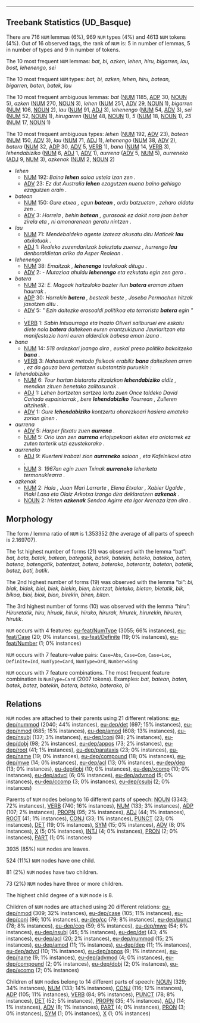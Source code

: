 

--------------------------------------------------------------------------------

## Treebank Statistics (UD_Basque)

There are 716 `NUM` lemmas (6%), 969 `NUM` types (4%) and 4613 `NUM` tokens (4%).
Out of 16 observed tags, the rank of `NUM` is: 5 in number of lemmas, 5 in number of types and 9 in number of tokens.

The 10 most frequent `NUM` lemmas: <em>bat, bi, azken, lehen, hiru, bigarren, lau, bost, lehenengo, sei</em>

The 10 most frequent `NUM` types:  <em>bat, bi, azken, lehen, hiru, batean, bigarren, baten, batek, lau</em>

The 10 most frequent ambiguous lemmas: <em>bat</em> ([NUM]() 1185, [ADP]() 30, [NOUN]() 5), <em>azken</em> ([NUM]() 270, [NOUN]() 3), <em>lehen</em> ([NUM]() 251, [ADV]() 29, [NOUN]() 1), <em>bigarren</em> ([NUM]() 106, [NOUN]() 2), <em>lau</em> ([NUM]() 91, [ADJ]() 3), <em>lehenengo</em> ([NUM]() 54, [ADV]() 3), <em>sei</em> ([NUM]() 52, [NOUN]() 1), <em>hirugarren</em> ([NUM]() 48, [NOUN]() 1), <em>5</em> ([NUM]() 18, [NOUN]() 1), <em>25</em> ([NUM]() 17, [NOUN]() 1)

The 10 most frequent ambiguous types:  <em>lehen</em> ([NUM]() 192, [ADV]() 23), <em>batean</em> ([NUM]() 150, [ADV]() 3), <em>lau</em> ([NUM]() 71, [ADJ]() 1), <em>lehenengo</em> ([NUM]() 38, [ADV]() 2), <em>batera</em> ([NUM]() 32, [ADP]() 30, [ADV]() 5, [VERB]() 1), <em>bana</em> ([NUM]() 14, [VERB]() 3), <em>lehendabiziko</em> ([NUM]() 6, [ADJ]() 1, [ADV]() 1), <em>aurrena</em> ([ADV]() 5, [NUM]() 5), <em>aurreneko</em> ([ADJ]() 9, [NUM]() 3), <em>azkenak</em> ([NUM]() 2, [NOUN]() 2)


* <em>lehen</em>
  * [NUM]() 192: <em>Baina <b>lehen</b> saioa ustela izan zen .</em>
  * [ADV]() 23: <em>Ez dut Australia <b>lehen</b> ezagutzen nuena baino gehiago ezagutzen orain .</em>
* <em>batean</em>
  * [NUM]() 150: <em>Gure etxea , egun <b>batean</b> , ordu batzuetan , zeharo aldatu zen .</em>
  * [ADV]() 3: <em>Horrela , behin <b>batean</b> , gurasoak ez dakit nora joan behar zirela eta , ni amonarenean geratu nintzen .</em>
* <em>lau</em>
  * [NUM]() 71: <em>Mendebaldeko agente izateaz akusatu ditu Maticek <b>lau</b> atxilotuak .</em>
  * [ADJ]() 1: <em>Realeko zuzendaritzak baieztatu zuenez , hurrengo <b>lau</b> denboraldietan ariko da Asper Realean .</em>
* <em>lehenengo</em>
  * [NUM]() 38: <em>Emaitzak , <b>lehenengo</b> taulakoak ditugu .</em>
  * [ADV]() 2: <em>- Mutazioa ahuldu <b>lehenengo</b> eta ezkutatu egin zen gero .</em>
* <em>batera</em>
  * [NUM]() 32: <em>E. Magoak haitzuloko bazter ilun <b>batera</b> eraman zituen haurrak .</em>
  * [ADP]() 30: <em>Horrekin <b>batera</b> , besteak beste , Joseba Permachen hitzak jasotzen ditu .</em>
  * [ADV]() 5: <em>" Ezin daitezke erasoaldi politikoa eta terrorista <b>batera</b> egin " .</em>
  * [VERB]() 1: <em>Sabin Intxaurraga eta Inazio Oliveri sailburuei ere eskatu diete nola <b>batera</b> daitekeen euren erantzukizuna Jaurlaritzan eta manifestazio horri euren alderdiak babesa eman izana .</em>
* <em>bana</em>
  * [NUM]() 14: <em>518 ordezkari joango dira , euskal preso politiko bakoitzeko <b>bana</b> .</em>
  * [VERB]() 3: <em>Nahasturak metodo fisikoak erabiliz <b>bana</b> daitezkeen arren , ez da gauza bera gertatzen substantzia puruekin :</em>
* <em>lehendabiziko</em>
  * [NUM]() 6: <em>Tour hartan bistaratu zitzaizkon <b>lehendabiziko</b> aldiz , mendian zituen benetako zailtasunak .</em>
  * [ADJ]() 1: <em>Lehen bortzetan sartzea lortu zuen Once taldeko David Cañada espainiarrak , bere <b>lehendabiziko</b> Tourrean , Zulleren aitzinetik .</em>
  * [ADV]() 1: <em>Gure <b>lehendabiziko</b> kontzertu ohorezkoari hasiera emateko zorian ginen .</em>
* <em>aurrena</em>
  * [ADV]() 5: <em>Harper fitxatu zuen <b>aurrena</b> .</em>
  * [NUM]() 5: <em>Orio izan zen <b>aurrena</b> erlojupekoari ekiten eta oriotarrek ez zuten tarterik utzi ezustekorako .</em>
* <em>aurreneko</em>
  * [ADJ]() 9: <em>Kuerteni irabazi zion <b>aurreneko</b> saioan , eta Kafelnikovi atzo .</em>
  * [NUM]() 3: <em>1967an egin zuen Txinak <b>aurreneko</b> leherketa termonuklearra .</em>
* <em>azkenak</em>
  * [NUM]() 2: <em>Hala , Juan Mari Larrarte , Elena Etxalar , Xabier Ugalde , Iñaki Lasa eta Olaiz Arkotxa izango dira deklaratzen <b>azkenak</b> .</em>
  * [NOUN]() 2: <em>Iristen <b>azkenak</b> Sendoa Agirre eta Igor Arenaza izan dira .</em>

## Morphology

The form / lemma ratio of `NUM` is 1.353352 (the average of all parts of speech is 2.169707).

The 1st highest number of forms (21) was observed with the lemma “bat”: <em>bat, bata, batak, batean, bategatik, batek, batekin, bateko, batekoa, baten, batena, batengatik, batentzat, batera, baterako, baterantz, batetan, batetik, batez, bati, batik</em>.

The 2nd highest number of forms (19) was observed with the lemma “bi”: <em>bi, biak, bidek, biei, biek, biekin, bien, bientzat, bietako, bietan, bietatik, bik, bikoa, bioi, biok, bion, birekin, biren, bitan</em>.

The 3rd highest number of forms (10) was observed with the lemma “hiru”: <em>Hiruretatik, hiru, hiruak, hiruk, hiruko, hirurak, hirurek, hirurekin, hiruren, hirutik</em>.

`NUM` occurs with 4 features: [eu-feat/NumType]() (3055; 66% instances), [eu-feat/Case]() (20; 0% instances), [eu-feat/Definite]() (19; 0% instances), [eu-feat/Number]() (1; 0% instances)

`NUM` occurs with 7 feature-value pairs: `Case=Abs`, `Case=Com`, `Case=Loc`, `Definite=Ind`, `NumType=Card`, `NumType=Ord`, `Number=Sing`

`NUM` occurs with 7 feature combinations.
The most frequent feature combination is `NumType=Card` (2007 tokens).
Examples: <em>bat, batean, baten, batek, batez, batekin, batera, bateko, baterako, bi</em>


## Relations

`NUM` nodes are attached to their parents using 21 different relations: [eu-dep/nummod]() (2040; 44% instances), [eu-dep/det]() (697; 15% instances), [eu-dep/nmod]() (685; 15% instances), [eu-dep/amod]() (608; 13% instances), [eu-dep/nsubj]() (137; 3% instances), [eu-dep/conj]() (98; 2% instances), [eu-dep/dobj]() (98; 2% instances), [eu-dep/appos]() (73; 2% instances), [eu-dep/root]() (41; 1% instances), [eu-dep/parataxis]() (23; 0% instances), [eu-dep/name]() (19; 0% instances), [eu-dep/compound]() (18; 0% instances), [eu-dep/mwe]() (14; 0% instances), [eu-dep/acl]() (13; 0% instances), [eu-dep/dep]() (13; 0% instances), [eu-dep/iobj]() (10; 0% instances), [eu-dep/xcomp]() (10; 0% instances), [eu-dep/advcl]() (6; 0% instances), [eu-dep/advmod]() (5; 0% instances), [eu-dep/ccomp]() (3; 0% instances), [eu-dep/csubj]() (2; 0% instances)

Parents of `NUM` nodes belong to 16 different parts of speech: [NOUN]() (3343; 72% instances), [VERB]() (740; 16% instances), [NUM]() (133; 3% instances), [ADP]() (107; 2% instances), [PROPN]() (95; 2% instances), [ADJ]() (44; 1% instances), [ROOT]() (41; 1% instances), [CONJ]() (33; 1% instances), [PUNCT]() (23; 0% instances), [DET]() (19; 0% instances), [SYM]() (15; 0% instances), [ADV]() (8; 0% instances), [X]() (5; 0% instances), [INTJ]() (4; 0% instances), [PRON]() (2; 0% instances), [PART]() (1; 0% instances)

3935 (85%) `NUM` nodes are leaves.

524 (11%) `NUM` nodes have one child.

81 (2%) `NUM` nodes have two children.

73 (2%) `NUM` nodes have three or more children.

The highest child degree of a `NUM` node is 8.

Children of `NUM` nodes are attached using 20 different relations: [eu-dep/nmod]() (309; 32% instances), [eu-dep/case]() (105; 11% instances), [eu-dep/conj]() (96; 10% instances), [eu-dep/cc]() (79; 8% instances), [eu-dep/punct]() (78; 8% instances), [eu-dep/cop]() (59; 6% instances), [eu-dep/mwe]() (54; 6% instances), [eu-dep/nsubj]() (45; 5% instances), [eu-dep/det]() (43; 4% instances), [eu-dep/acl]() (20; 2% instances), [eu-dep/nummod]() (15; 2% instances), [eu-dep/amod]() (11; 1% instances), [eu-dep/dep]() (11; 1% instances), [eu-dep/advcl]() (10; 1% instances), [eu-dep/appos]() (9; 1% instances), [eu-dep/name]() (9; 1% instances), [eu-dep/advmod]() (4; 0% instances), [eu-dep/compound]() (2; 0% instances), [eu-dep/dobj]() (2; 0% instances), [eu-dep/xcomp]() (2; 0% instances)

Children of `NUM` nodes belong to 14 different parts of speech: [NOUN]() (329; 34% instances), [NUM]() (133; 14% instances), [CONJ]() (116; 12% instances), [ADP]() (105; 11% instances), [VERB]() (84; 9% instances), [PUNCT]() (78; 8% instances), [DET]() (52; 5% instances), [PROPN]() (35; 4% instances), [ADJ]() (14; 1% instances), [ADV]() (8; 1% instances), [PART]() (4; 0% instances), [PRON]() (3; 0% instances), [SYM]() (1; 0% instances), [X]() (1; 0% instances)

